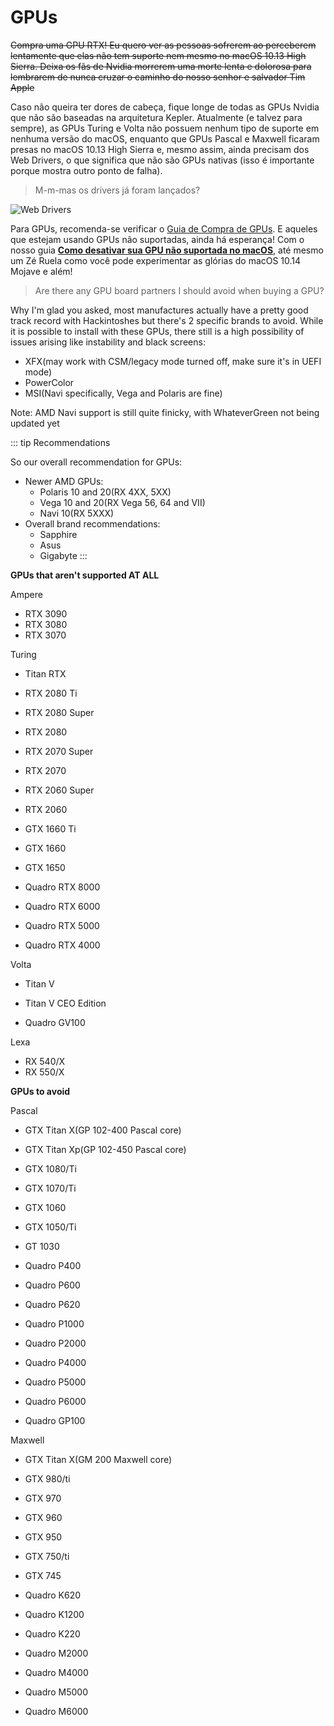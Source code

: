 # GPUs

~~Compra uma GPU RTX! Eu quero ver as pessoas sofrerem ao perceberem lentamente que elas não tem suporte nem mesmo no macOS 10.13 High Sierra. Deixa os fãs de Nvidia morrerem uma morte lenta e dolorosa para lembrarem de nunca cruzar o caminho do nosso senhor e salvador Tim Apple~~

Caso não queira ter dores de cabeça, fique longe de todas as GPUs Nvidia que não são baseadas na arquitetura Kepler. Atualmente (e talvez para sempre), as GPUs Turing e Volta não possuem nenhum tipo de suporte em nenhuma versão do macOS, enquanto que GPUs Pascal e Maxwell ficaram presas no macOS 10.13 High Sierra e, mesmo assim, ainda precisam dos Web Drivers, o que significa que não são GPUs nativas (isso é importante porque mostra outro ponto de falha).

> M-m-mas os drivers já foram lançados?

![Web Drivers](WebDrivers.gif)

Para GPUs, recomenda-se verificar o [Guia de Compra de GPUs](https://deomkds.github.io/GPU-Buyers-Guide/).
E aqueles que estejam usando GPUs não suportadas, ainda há esperança! Com o nosso guia [**Como desativar sua GPU não suportada no macOS**](https://deomkds.github.io/Getting-Started-With-ACPI/Desktops/desktop-disable.html), até mesmo um Zé Ruela como você pode experimentar as glórias do macOS 10.14 Mojave e além!

> Are there any GPU board partners I should avoid when buying a GPU?

Why I'm glad you asked, most manufactures actually have a pretty good track record with Hackintoshes but there's 2 specific brands to avoid. While it is possible to install with these GPUs, there still is a high possibility of issues arising like instability and black screens:

* XFX(may work with CSM/legacy mode turned off, make sure it's in UEFI mode)
* PowerColor
* MSI(Navi specifically, Vega and Polaris are fine)

Note: AMD Navi support is still quite finicky, with WhateverGreen not being updated yet

::: tip Recommendations

So our overall recommendation for GPUs:

* Newer AMD GPUs:
  * Polaris 10 and 20(RX 4XX, 5XX)
  * Vega 10 and 20(RX Vega 56, 64 and VII)
  * Navi 10(RX 5XXX)
* Overall brand recommendations:
  * Sapphire
  * Asus
  * Gigabyte
:::

**GPUs that aren't supported AT ALL**

Ampere

* RTX 3090
* RTX 3080
* RTX 3070

Turing

* Titan RTX
* RTX 2080 Ti
* RTX 2080 Super
* RTX 2080
* RTX 2070 Super
* RTX 2070
* RTX 2060 Super
* RTX 2060
* GTX 1660 Ti
* GTX 1660
* GTX 1650

* Quadro RTX 8000
* Quadro RTX 6000
* Quadro RTX 5000
* Quadro RTX 4000

Volta

* Titan V
* Titan V CEO Edition

* Quadro GV100

Lexa

* RX 540/X
* RX 550/X

**GPUs to avoid**

Pascal

* GTX Titan X(GP 102-400 Pascal core)
* GTX Titan Xp(GP 102-450 Pascal core)
* GTX 1080/Ti
* GTX 1070/Ti
* GTX 1060
* GTX 1050/Ti
* GT 1030

* Quadro P400
* Quadro P600
* Quadro P620
* Quadro P1000
* Quadro P2000
* Quadro P4000
* Quadro P5000
* Quadro P6000
* Quadro GP100

Maxwell

* GTX Titan X(GM 200 Maxwell core)
* GTX 980/ti
* GTX 970
* GTX 960
* GTX 950
* GTX 750/ti
* GTX 745

* Quadro K620
* Quadro K1200
* Quadro K220
* Quadro M2000
* Quadro M4000
* Quadro M5000
* Quadro M6000
